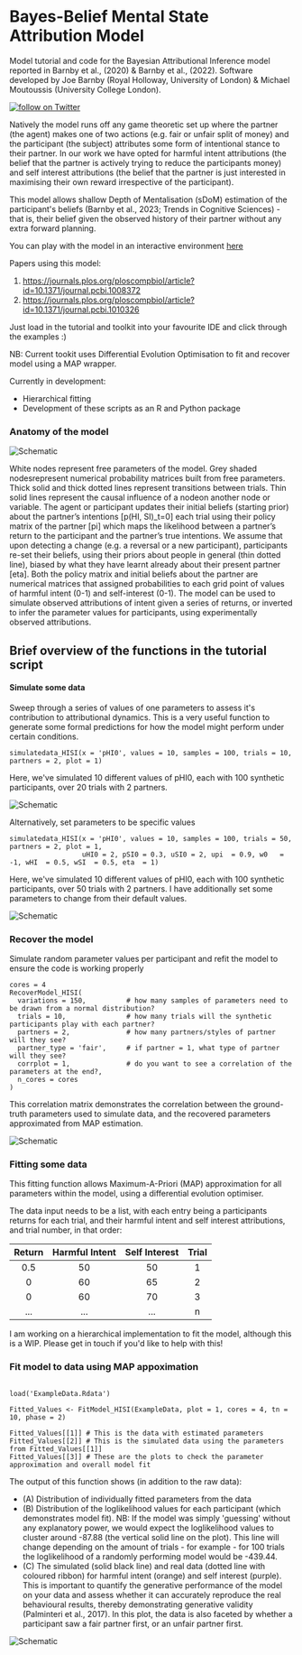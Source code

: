 # Bayes-Belief Mental State Attribution Model
Model tutorial and code for the Bayesian Attributional Inference model reported in Barnby et al., (2020) &amp; Barnby et al., (2022). Software developed by Joe Barnby (Royal Holloway, University of London) & Michael Moutoussis (University College London).
<p>
    <a href="https://twitter.com/intent/follow?screen_name=joebarnby">
        <img src="https://badgen.net/badge/icon/twitter?icon=twitter&label"
            alt="follow on Twitter"></a>
</p>
Natively the model runs off any game theoretic set up where the partner (the agent) makes one of two actions (e.g. fair or unfair split of money) and the participant (the subject) attributes some form of intentional stance to their partner. In our work we have opted for harmful intent attributions (the belief that the partner is actively trying to reduce the participants money) and self interest attributions (the belief that the partner is just interested in maximising their own reward irrespective of the participant).

This model allows shallow Depth of Mentalisation (sDoM) estimation of the participant's beliefs (Barnby et al., 2023; Trends in Cognitive Sciences) - that is, their belief given the observed history of their partner without any extra forward planning. 

You can play with the model in an interactive environment [here](https://soccrlab.shinyapps.io/MentalStateInferenceModel/)

Papers using this model: 

1. https://journals.plos.org/ploscompbiol/article?id=10.1371/journal.pcbi.1008372
2. https://journals.plos.org/ploscompbiol/article?id=10.1371/journal.pcbi.1010326

Just load in the tutorial and toolkit into your favourite IDE and click through the examples :) 

NB: Current tookit uses Differential Evolution Optimisation to fit and recover model using a MAP wrapper.

Currently in development: 

  - Hierarchical fitting
  - Development of these scripts as an R and Python package

### Anatomy of the model

![Schematic](ExampleStills/ModelSchematic.png)

White nodes represent free parameters of the model. Grey shaded nodesrepresent numerical probability matrices built from free parameters. Thick solid and thick dotted lines represent transitions between trials. Thin solid lines represent the causal influence of a nodeon another node or variable. The agent or participant updates their initial beliefs (starting prior) about the partner’s intentions [p(HI, SI)_t=0] each trial using their policy matrix of the partner [pi] which maps the likelihood between a partner’s return to the participant and the partner’s true intentions. We assume that upon detecting a change (e.g. a reversal or a new participant), participants re-set their beliefs, using their priors about people in general (thin dotted line), biased by what they have learnt already about their present partner [eta]. Both the policy matrix and initial beliefs about the partner are numerical matrices that assigned probabilities to each grid point of values of harmful intent (0-1) and self-interest (0-1). The model can be used to simulate observed attributions of intent given a series of returns, or inverted to infer the parameter values for participants, using experimentally observed attributions.

## Brief overview of the functions in the tutorial script

#### Simulate some data

Sweep through a series of values of one parameters to assess it's contribution to attributional dynamics. This is a very useful function to generate some formal predictions for how the model might perform under certain conditions.

```{r}
simulatedata_HISI(x = 'pHI0', values = 10, samples = 100, trials = 10, partners = 2, plot = 1)
```

Here, we've simulated 10 different values of pHI0, each with 100 synthetic participants, over 20 trials with 2 partners.

![Schematic](ExampleStills/Simulation1.png)

Alternatively, set parameters to be specific values

```{r}
simulatedata_HISI(x = 'pHI0', values = 10, samples = 100, trials = 50, partners = 2, plot = 1,
                  uHI0 = 2, pSI0 = 0.3, uSI0 = 2, upi  = 0.9, w0   = -1, wHI  = 0.5, wSI  = 0.5, eta  = 1)
```
Here, we've simulated 10 different values of pHI0, each with 100 synthetic participants, over 50 trials with 2 partners. I have additionally set some parameters to change from their default values.

![Schematic](ExampleStills/Simulation2.png)

### Recover the model

Simulate random parameter values per participant and refit the model to ensure the code is working properly

```{r}
cores = 4
RecoverModel_HISI(
  variations = 150,          # how many samples of parameters need to be drawn from a normal distribution?
  trials = 10,               # how many trials will the synthetic participants play with each partner?
  partners = 2,              # how many partners/styles of partner will they see?
  partner_type = 'fair',     # if partner = 1, what type of partner will they see?
  corrplot = 1,              # do you want to see a correlation of the parameters at the end?,
  n_cores = cores
)
```

This correlation matrix demonstrates the correlation between the ground-truth parameters used to simulate data, and the recovered parameters approximated from MAP estimation.

![Schematic](ExampleStills/Recovery.png)

### Fitting some data

This fitting function allows Maximum-A-Priori (MAP) approximation for all parameters within the model, using a differential evolution optimiser.

The data input needs to be a list, with each entry being a participants
returns for each trial, and their harmful intent and self interest
attributions, and trial number, in that order:

| Return | Harmful Intent | Self Interest | Trial |
|:------:|:--------------:|:-------------:|:-----:|
| 0.5    | 50             | 50            | 1     |
| 0      | 60             | 65            | 2     |
| 0      | 60             | 70            | 3     |
| ...    | ...            | ...           | n     |

I am working on a hierarchical implementation to fit the model, although this is a WIP. 
Please get in touch if you'd like to help with this!

### Fit model to data using MAP appoximation

```{r}

load('ExampleData.Rdata')

Fitted_Values <- FitModel_HISI(ExampleData, plot = 1, cores = 4, tn = 10, phase = 2)

Fitted_Values[[1]] # This is the data with estimated parameters
Fitted_Values[[2]] # This is the simulated data using the parameters from Fitted_Values[[1]]
Fitted_Values[[3]] # These are the plots to check the parameter approximation and overall model fit

```

The output of this function shows (in addition to the raw data):
- (A) Distribution of individually fitted parameters from the data
- (B) Distribution of the loglikelihood values for each participant (which demonstrates model fit). NB: If the model was simply 'guessing' without any explanatory power, we would expect the loglikelihood values to cluster around -87.88 (the vertical solid line on the plot). This line will change depending on the amount of trials - for example - for 100 trials the loglikelihood of a randomly performing model would be -439.44.
- (C) The simulated (solid black line) and real data (dotted line with coloured ribbon) for harmful intent (orange) and self interest (purple). This is important to quantify the generative performance of the model on your data and assess whether it can accurately reproduce the real behavioural results, thereby demonstrating generative validity (Palminteri et al., 2017). In this plot, the data is also faceted by whether a participant saw a fair partner first, or an unfair partner first. 

![Schematic](ExampleStills/Fitting.png)
